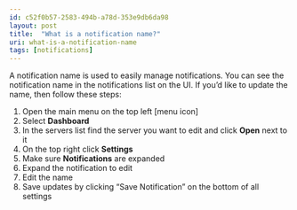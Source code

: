 ```yaml
---
id: c52f0b57-2583-494b-a78d-353e9db6da98
layout: post
title:  "What is a notification name?"
uri: what-is-a-notification-name
tags: [notifications]
---
```


A <wiki>notification</wiki> name is used to easily manage notifications. You can see the notification name in the notifications list on the UI. If you’d like to update the name, then follow these steps:

<!-- more -->

1.  Open the main menu on the top left \[menu icon\]
2.  Select **Dashboard**
3.  In the servers list find the server you want to edit and click **Open** next to it
4.  On the top right click **Settings**
5.  Make sure **Notifications** are expanded
6.  Expand the <wiki>notification</wiki> to edit
7.  Edit the name
8.  Save updates by clicking “Save Notification” on the bottom of all settings